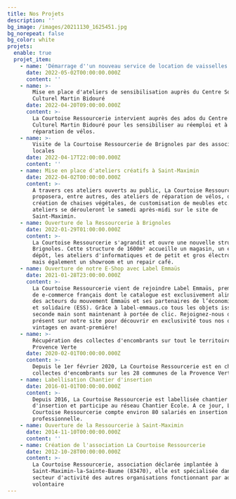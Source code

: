 ```yaml
---
title: Nos Projets
description: ''
bg_image: /images/20211130_1625451.jpg
bg_norepeat: false
bg_color: white
projets:
  enable: true
  projet_item:
    - name: 'Démarrage d''un nouveau service de location de vaisselles '
      date: 2022-05-02T00:00:00.000Z
      content: ''
    - name: >-
        Mise en place d'ateliers de sensibilisation auprès du Centre Social et
        Culturel Martin Bidouré
      date: 2022-04-20T09:00:00.000Z
      content: >-
        La Courtoise Ressourcerie intervient auprès des ados du Centre Social et
        Culturel Martin Bidouré pour les sensibiliser au réemploi et à la petite
        réparation de vélos. 
    - name: >-
        Visite de la Courtoise Ressourcerie de Brignoles par des associations
        locales
      date: 2022-04-17T22:00:00.000Z
      content: ''
    - name: Mise en place d'ateliers créatifs à Saint-Maximin
      date: 2022-04-02T00:00:00.000Z
      content: >-
        A travers ces ateliers ouverts au public, La Courtoise Ressourcerie
        proposera, entre autres, des ateliers de réparation de vélos, de
        création de chaises végétales, de customisation de meubles etc. Ces
        ateliers se dérouleront le samedi après-midi sur le site de
        Saint-Maximin.
    - name: Ouverture de la Ressourcerie à Brignoles
      date: 2022-01-29T01:00:00.000Z
      content: >-
        La Courtoise Ressourcerie s'agrandit et ouvre une nouvelle structure à
        Brignoles. Cette structure de 1600m² accueille un magasin, un espace de
        dépôt, les ateliers d'informatiques et de petit et gros électroménagers
        mais également un showroom et un repair café. 
    - name: Ouverture de notre E-Shop avec Label Emmaüs
      date: 2021-01-28T23:00:00.000Z
      content: >-
        La Courtoise Ressourcerie vient de rejoindre Label Emmaüs, premier site
        de e-commerce français dont le catalogue est exclusivement alimenté par
        des acteurs du mouvement Emmaüs et ses partenaires de l’économie sociale
        et solidaire (ESS). Grâce à label-emmaus.co tous les objets issus de la
        seconde main sont maintenant à portée de clic. Rejoignez-nous dés à
        présent sur notre site pour découvrir en exclusivité tous nos objets
        vintages en avant-première!
    - name: >-
        Récupération des collectes d'encombrants sur tout le territoire de la
        Provence Verte
      date: 2020-02-01T00:00:00.000Z
      content: >-
        Depuis le 1er février 2020, La Courtoise Ressourcerie est en charge des
        collectes d'encombrants sur les 28 communes de la Provence Verte. 
    - name: Labellisation Chantier d'insertion
      date: 2016-01-01T00:00:00.000Z
      content: >-
        Depuis 2016, La Courtoise Ressourcerie est labellisée chantier
        d'insertion et participe au réseau Chantier Ecole. A ce jour, La
        Courtoise Ressourcerie compte environ 80 salariés en insertion
        professionnelle. 
    - name: Ouverture de la Ressourcerie à Saint-Maximin
      date: 2014-11-10T00:00:00.000Z
      content: ''
    - name: Création de l'association La Courtoise Ressourcerie
      date: 2012-10-28T00:00:00.000Z
      content: >-
        La Courtoise Ressourcerie, association déclarée implantée à
        Saint-Maximin-la-Sainte-Baume (83470), elle est spécialisée dans le
        secteur d'activité des autres organisations fonctionnant par adhésion
        volontaire
---
```


